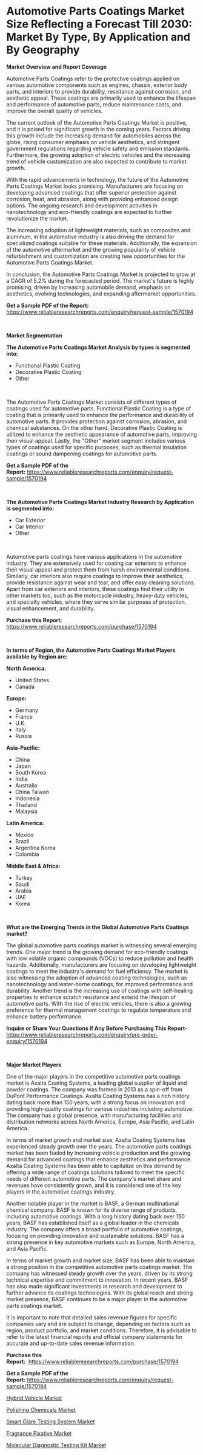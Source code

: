 <p><h1>Automotive Parts Coatings Market Size Reflecting a Forecast Till 2030: Market By Type, By Application and By Geography</h1></p><p><strong>Market Overview and Report Coverage</strong></p>
<p><p>Automotive Parts Coatings refer to the protective coatings applied on various automotive components such as engines, chassis, exterior body parts, and interiors to provide durability, resistance against corrosion, and aesthetic appeal. These coatings are primarily used to enhance the lifespan and performance of automotive parts, reduce maintenance costs, and improve the overall quality of vehicles.</p><p>The current outlook of the Automotive Parts Coatings Market is positive, and it is poised for significant growth in the coming years. Factors driving this growth include the increasing demand for automobiles across the globe, rising consumer emphasis on vehicle aesthetics, and stringent government regulations regarding vehicle safety and emission standards. Furthermore, the growing adoption of electric vehicles and the increasing trend of vehicle customization are also expected to contribute to market growth.</p><p>With the rapid advancements in technology, the future of the Automotive Parts Coatings Market looks promising. Manufacturers are focusing on developing advanced coatings that offer superior protection against corrosion, heat, and abrasion, along with providing enhanced design options. The ongoing research and development activities in nanotechnology and eco-friendly coatings are expected to further revolutionize the market.</p><p>The increasing adoption of lightweight materials, such as composites and aluminum, in the automotive industry is also driving the demand for specialized coatings suitable for these materials. Additionally, the expansion of the automotive aftermarket and the growing popularity of vehicle refurbishment and customization are creating new opportunities for the Automotive Parts Coatings Market.</p><p>In conclusion, the Automotive Parts Coatings Market is projected to grow at a CAGR of 5.2% during the forecasted period. The market's future is highly promising, driven by increasing automobile demand, emphasis on aesthetics, evolving technologies, and expanding aftermarket opportunities.</p></p>
<p><strong>Get a Sample PDF of the Report:</strong> <a href="https://www.reliableresearchreports.com/enquiry/request-sample/1570194">https://www.reliableresearchreports.com/enquiry/request-sample/1570194</a></p>
<p>&nbsp;</p>
<p><strong>Market Segmentation</strong></p>
<p><strong>The Automotive Parts Coatings Market Analysis by types is segmented into:</strong></p>
<p><ul><li>Functional Plastic Coating</li><li>Decorative Plastic Coating</li><li>Other</li></ul></p>
<p>&nbsp;</p>
<p><p>The Automotive Parts Coatings Market consists of different types of coatings used for automotive parts. Functional Plastic Coating is a type of coating that is primarily used to enhance the performance and durability of automotive parts. It provides protection against corrosion, abrasion, and chemical substances. On the other hand, Decorative Plastic Coating is utilized to enhance the aesthetic appearance of automotive parts, improving their visual appeal. Lastly, the "Other" market segment includes various types of coatings used for specific purposes, such as thermal insulation coatings or sound dampening coatings for automotive parts.</p></p>
<p><strong>Get a Sample PDF of the Report:</strong>&nbsp;<a href="https://www.reliableresearchreports.com/enquiry/request-sample/1570194">https://www.reliableresearchreports.com/enquiry/request-sample/1570194</a></p>
<p>&nbsp;</p>
<p><strong>The Automotive Parts Coatings Market Industry Research by Application is segmented into:</strong></p>
<p><ul><li>Car Exterior</li><li>Car Interior</li><li>Other</li></ul></p>
<p>&nbsp;</p>
<p><p>Automotive parts coatings have various applications in the automotive industry. They are extensively used for coating car exteriors to enhance their visual appeal and protect them from harsh environmental conditions. Similarly, car interiors also require coatings to improve their aesthetics, provide resistance against wear and tear, and offer easy cleaning solutions. Apart from car exteriors and interiors, these coatings find their utility in other markets too, such as the motorcycle industry, heavy-duty vehicles, and specialty vehicles, where they serve similar purposes of protection, visual enhancement, and durability.</p></p>
<p><strong>Purchase this Report:</strong>&nbsp; <a href="https://www.reliableresearchreports.com/purchase/1570194">https://www.reliableresearchreports.com/purchase/1570194</a></p>
<p>&nbsp;</p>
<p><strong>In terms of Region, the Automotive Parts Coatings Market Players available by Region are:</strong></p>
<p>
    <p> <strong> North America: </strong>
        <ul>
            <li>United States</li>
            <li>Canada</li>
        </ul>
        </p> 
    <p> <strong> Europe: </strong>
        <ul>
            <li>Germany</li>
            <li>France</li>
            <li>U.K.</li>
            <li>Italy</li>
            <li>Russia</li>
        </ul>
        </p> 
    <p> <strong> Asia-Pacific: </strong>
        <ul>
            <li>China</li>
            <li>Japan</li>
            <li>South Korea</li>
            <li>India</li>
            <li>Australia</li>
            <li>China Taiwan</li>
            <li>Indonesia</li>
            <li>Thailand</li>
            <li>Malaysia</li>
        </ul>
        </p> 
    <p> <strong> Latin America: </strong>
        <ul>
            <li>Mexico</li>
            <li>Brazil</li>
            <li>Argentina Korea</li>
            <li>Colombia</li>
        </ul>
        </p> 
    <p> <strong> Middle East & Africa: </strong>
        <ul>
            <li>Turkey</li>
            <li>Saudi</li>
            <li>Arabia</li>
            <li>UAE</li>
            <li>Korea</li>
        </ul>
    </p>
    </p>
<p>&nbsp;</p>
<p><strong>What are the Emerging Trends in the Global Automotive Parts Coatings market?</strong></p>
<p><p>The global automotive parts coatings market is witnessing several emerging trends. One major trend is the growing demand for eco-friendly coatings with low volatile organic compounds (VOCs) to reduce pollution and health hazards. Additionally, manufacturers are focusing on developing lightweight coatings to meet the industry's demand for fuel efficiency. The market is also witnessing the adoption of advanced coating technologies, such as nanotechnology and water-borne coatings, for improved performance and durability. Another trend is the increasing use of coatings with self-healing properties to enhance scratch resistance and extend the lifespan of automotive parts. With the rise of electric vehicles, there is also a growing preference for thermal management coatings to regulate temperature and enhance battery performance.</p></p>
<p><strong>Inquire or Share Your Questions If Any Before Purchasing This Report</strong>- <a href="https://www.reliableresearchreports.com/enquiry/pre-order-enquiry/1570194">https://www.reliableresearchreports.com/enquiry/pre-order-enquiry/1570194</a></p>
<p>&nbsp;</p>
<p><strong>Major Market Players</strong></p>
<p><p>One of the major players in the competitive automotive parts coatings market is Axalta Coating Systems, a leading global supplier of liquid and powder coatings. The company was formed in 2013 as a spin-off from DuPont Performance Coatings. Axalta Coating Systems has a rich history dating back more than 150 years, with a strong focus on innovation and providing high-quality coatings for various industries including automotive. The company has a global presence, with manufacturing facilities and distribution networks across North America, Europe, Asia Pacific, and Latin America. </p><p>In terms of market growth and market size, Axalta Coating Systems has experienced steady growth over the years. The automotive parts coatings market has been fueled by increasing vehicle production and the growing demand for advanced coatings that enhance aesthetics and performance. Axalta Coating Systems has been able to capitalize on this demand by offering a wide range of coatings solutions tailored to meet the specific needs of different automotive parts. The company's market share and revenues have consistently grown, and it is considered one of the key players in the automotive coatings industry.</p><p>Another notable player in the market is BASF, a German multinational chemical company. BASF is known for its diverse range of products, including automotive coatings. With a long history dating back over 150 years, BASF has established itself as a global leader in the chemicals industry. The company offers a broad portfolio of automotive coatings, focusing on providing innovative and sustainable solutions. BASF has a strong presence in key automotive markets such as Europe, North America, and Asia Pacific.</p><p>In terms of market growth and market size, BASF has been able to maintain a strong position in the competitive automotive parts coatings market. The company has witnessed steady growth over the years, driven by its strong technical expertise and commitment to innovation. In recent years, BASF has also made significant investments in research and development to further advance its coatings technologies. With its global reach and strong market presence, BASF continues to be a major player in the automotive parts coatings market.</p><p>It is important to note that detailed sales revenue figures for specific companies vary and are subject to change, depending on factors such as region, product portfolio, and market conditions. Therefore, it is advisable to refer to the latest financial reports and official company statements for accurate and up-to-date sales revenue information.</p></p>
<p><strong>Purchase this Report:</strong>&nbsp;&nbsp;<a href="https://www.reliableresearchreports.com/purchase/1570194">https://www.reliableresearchreports.com/purchase/1570194</a></p>
<p></p>
<p><strong>Get a Sample PDF of the Report:</strong>&nbsp;<a href="https://www.reliableresearchreports.com/enquiry/request-sample/1570194">https://www.reliableresearchreports.com/enquiry/request-sample/1570194</a></p>
<p><p><a href="https://medium.com/@mhdhonirp23/hybrid-vehicle-market-size-market-outlook-and-market-forecast-2023-to-2030-bf462324b880">Hybrid Vehicle Market</a></p><p><a href="https://github.com/ambrozg/Market-Research-Report-List-1/blob/main/polishing-chemicals-market.md">Polishing Chemicals Market</a></p><p><a href="https://www.linkedin.com/pulse/smart-glare-testing-system-market-challenges-opportunities-iyr4e/">Smart Glare Testing System Market</a></p><p><a href="https://medium.com/@yuvrajsinghrp23/fragrance-fixative-market-research-report-its-history-and-forecast-2023-to-2030-a575ea94743a">Fragrance Fixative Market</a></p><p><a href="https://www.linkedin.com/pulse/molecular-diagnostic-testing-kit-market-size-2023-2030-wpsre/">Molecular Diagnostic Testing Kit Market</a></p></p>